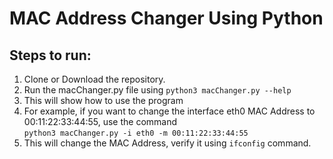 # MAC Address Changer Using Python

## Steps to run:
1. Clone or Download the repository.
2. Run the macChanger.py file using `python3 macChanger.py --help` 
3. This will show how to use the program
4. For example, if you want to change the interface eth0 MAC Address to 00:11:22:33:44:55, use the command <br> `python3 macChanger.py -i eth0 -m 00:11:22:33:44:55` 
5. This will change the MAC Address, verify it using `ifconfig` command.

